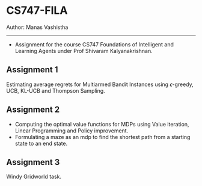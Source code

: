 # CS747-FILA

Author: Manas Vashistha

-----------------------------


- Assignment for the course CS747 Foundations of Intelligent and Learning Agents under Prof Shivaram Kalyanakrishnan.

## Assignment 1

Estimating average regrets for Multiarmed Bandit Instances using $\epsilon$-greedy, UCB, KL-UCB and Thompson Sampling.

## Assignment 2

- Computing the optimal value functions for MDPs using Value iteration, Linear Programming and Policy improvement.
- Formulating a maze as an mdp to find the shortest path from a starting state to an end state.

## Assignment 3

Windy Gridworld task.

